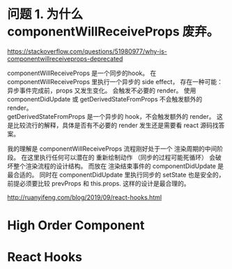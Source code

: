 
# 问题 1. 为什么 componentWillReceiveProps 废弃。
https://stackoverflow.com/questions/51980977/why-is-componentwillreceiveprops-deprecated

componentWillReceiveProps 是一个同步的hook。
在 componentWillReceiveProps 里执行一个异步的 side effect， 存在一种可能：异步事件完成前，props 又发生变化。
会触发不必要的 render。 
使用 componentDidUpdate 或 getDerivedStateFromProps 不会触发额外的 render。  
getDerivedStateFromProps 是一个异步的 hook，不会触发额外的 render。 
这是比较流行的解释，具体是否有不必要的 render 发生还是需要看 react 源码找答案。  

我的理解是 componentWillReceiveProps 流程刚好处于一个 渲染周期的中间阶段。
在这里执行任何可以潜在的 重新绘制动作 （同步的过程可能死循环） 会破坏整个渲染流程的设计结构。 
而放在 渲染结束事件的 componentDidUpdate 是最合适的。
同时在 componentDidUpdate 里执行同步的 setState 也是安全的，前提必须要比较 prevProps 和 this.props.
这样的设计是最合理的。 


http://ruanyifeng.com/blog/2019/09/react-hooks.html





















# High Order Component



# React Hooks

